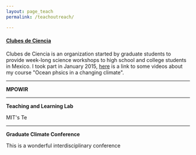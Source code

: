```yaml
---
layout: page_teach
permalink: /teachoutreach/

---
```


[<h4>Clubes de Ciencia</h4>](https://www.clubesdeciencia.mx/)

Clubes de Ciencia is an organization started by graduate students to provide week-long science workshops to high school and college students in Mexico. I took part in January 2015, [here](https://www.youtube.com/watch?v=qCBdvfZ3lZM) is a link to some videos about my course "Ocean phsics in a changing climate".


---

**MPOWIR**



---

**Teaching and Learning Lab**

MIT's Te


---

**Graduate Climate Conference**

This is a wonderful interdisciplinary conference